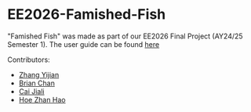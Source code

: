 # EE2026-Famished-Fish
"Famished Fish" was made as part of our EE2026 Final Project (AY24/25 Semester 1). The user guide can be found [here](./User_Guide.pdf)

Contributors:

- [Zhang Yijian](https://github.com/yijiano)
- [Brian Chan]()
- [Cai Jiali]()
- [Hoe Zhan Hao]()
